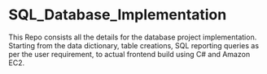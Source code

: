 # SQL_Database_Implementation

This Repo consists all the details for the database project implementation. Starting from the data dictionary, table creations,
SQL reporting queries as per the user requirement, to actual frontend build using C# and Amazon EC2.
